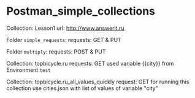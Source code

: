 # Postman_simple_collections

Collection: Lesson1
url: http://www.answerit.ru

Folder `simple_requests`:
  requests: GET & PUT  
  
Folder `multiply`:
  requests: POST & PUT
  
Collection: topbicycle.ru
  requests: GET
  used variable {{city}} from Environment `test`
  
Collection: topbicycle.ru_all_values_quickly
  request: GET
  for running this collection use cities.json with list of values of variable "city"
